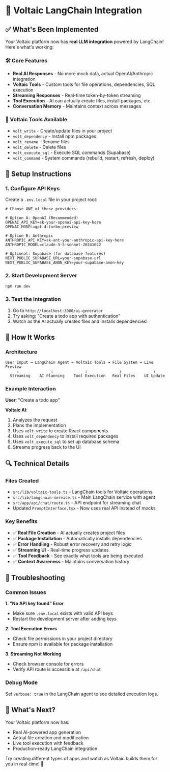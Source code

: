 # 🚀 Voltaic LangChain Integration

## ✅ What's Been Implemented

Your Voltaic platform now has **real LLM integration** powered by LangChain! Here's what's working:

### 🛠 Core Features
- **Real AI Responses** - No more mock data, actual OpenAI/Anthropic integration
- **Voltaic Tools** - Custom tools for file operations, dependencies, SQL execution
- **Streaming Responses** - Real-time token-by-token streaming
- **Tool Execution** - AI can actually create files, install packages, etc.
- **Conversation Memory** - Maintains context across messages

### 🔧 Voltaic Tools Available
- `volt_write` - Create/update files in your project
- `volt_dependency` - Install npm packages
- `volt_rename` - Rename files
- `volt_delete` - Delete files  
- `volt_execute_sql` - Execute SQL commands (Supabase)
- `volt_command` - System commands (rebuild, restart, refresh, deploy)

## 🔑 Setup Instructions

### 1. Configure API Keys
Create a `.env.local` file in your project root:

```env
# Choose ONE of these providers:

# Option A: OpenAI (Recommended)
OPENAI_API_KEY=sk-your-openai-api-key-here
OPENAI_MODEL=gpt-4-turbo-preview

# Option B: Anthropic
ANTHROPIC_API_KEY=sk-ant-your-anthropic-api-key-here  
ANTHROPIC_MODEL=claude-3-5-sonnet-20241022

# Optional: Supabase (for database features)
NEXT_PUBLIC_SUPABASE_URL=your-supabase-url
NEXT_PUBLIC_SUPABASE_ANON_KEY=your-supabase-anon-key
```

### 2. Start Development Server
```bash
npm run dev
```

### 3. Test the Integration
1. Go to `http://localhost:3000/ai-generator`
2. Try asking: "Create a todo app with authentication"
3. Watch as the AI actually creates files and installs dependencies!

## 🎯 How It Works

### Architecture
```
User Input → LangChain Agent → Voltaic Tools → File System → Live Preview
     ↓              ↓              ↓              ↓              ↓
  Streaming    AI Planning    Tool Execution   Real Files    UI Update
```

### Example Interaction
**User**: "Create a todo app"

**Voltaic AI**:
1. Analyzes the request
2. Plans the implementation
3. Uses `volt_write` to create React components
4. Uses `volt_dependency` to install required packages
5. Uses `volt_execute_sql` to set up database schema
6. Streams progress back to the UI

## 🔍 Technical Details

### Files Created
- `src/lib/voltaic-tools.ts` - LangChain tools for Voltaic operations
- `src/lib/langchain-service.ts` - Main LangChain service with agent
- `src/app/api/chat/route.ts` - API endpoint for streaming chat
- Updated `PromptInterface.tsx` - Now uses real API instead of mocks

### Key Benefits
- ✅ **Real File Creation** - AI actually creates project files
- ✅ **Package Installation** - Automatically installs dependencies
- ✅ **Error Handling** - Robust error recovery and retry logic
- ✅ **Streaming UI** - Real-time progress updates
- ✅ **Tool Feedback** - See exactly what tools are being executed
- ✅ **Context Awareness** - Maintains conversation history

## 🚨 Troubleshooting

### Common Issues

**1. "No API key found" Error**
- Make sure `.env.local` exists with valid API keys
- Restart the development server after adding keys

**2. Tool Execution Errors**
- Check file permissions in your project directory
- Ensure npm is available for package installation

**3. Streaming Not Working**
- Check browser console for errors
- Verify API route is accessible at `/api/chat`

### Debug Mode
Set `verbose: true` in the LangChain agent to see detailed execution logs.

## 🎉 What's Next?

Your Voltaic platform now has:
- Real AI-powered app generation
- Actual file creation and modification
- Live tool execution with feedback
- Production-ready LangChain integration

Try creating different types of apps and watch as Voltaic builds them for you in real-time! 🚀 